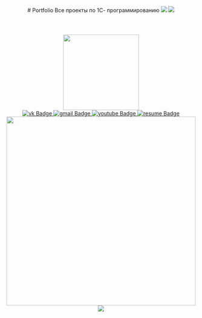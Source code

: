 <header>
    <div id='Header' align="center">
# Portfolio
Все проекты по 1С- программированию

<img src="https://capsule-render.vercel.app/api?type=waving&height=300&color=469cd0&text=👋Hi%20,%20I'm%-OMM&fontAlignY=64&section=footer&descAlign=50&rotate=0&animation=twinkling&fontColor=FF0000&fontAlign=50">
    <img src="https://capsule-render.vercel.app/api?type=slice&height=98&color=3b7397&text=A%20developer%20from%20Russia%20and%20learning%20every%20day.%20&fontAlignY=24&section=header&descAlign=50&rotate=0&animation=twinkling&fontColor=ffffff&fontAlign=70&fontSize=19">
    </div>
</header>



<div id="header" align="center">
  <img class="player__preview" src="https://media2.giphy.com/media/v1.Y2lkPTc5MGI3NjExZG5kd2o2YTljZ3B4bnlhdm1uM2p0enIya3hjZGszOGE4ZHBmejNrZSZlcD12MV9pbnRlcm5hbF9naWZfYnlfaWQmY3Q9cw/M9gbBd9nbDrOTu1Mqx/giphy.gif" width="200"/>
</div>

<div id="badges" align="center">
  <a href="https://vk.com/kimdark665">
    <img src="https://img.shields.io/badge/vk-blue?style=for-the-badge&logo=vk&logoColor=white" alt="vk Badge"/>
  </a>
  <a href="http://painhaven40@gmail.com">
    <img src="https://img.shields.io/badge/gmail-green?style=for-the-badge&logo=gmail&logoColor=white" alt="gmail Badge"/>
  </a>
  <a href="https://youtube.com/@muhammad_10_?si=_WEbhcbgh3Nnpzx5">
    <img src="https://img.shields.io/badge/youtube-red?style=for-the-badge&logo=youtube&logoColor=white" alt="youtube Badge"/>
  </a>
   <a href="https://myresume.ru/resume/UiycA8ED9RR/">
    <img src="https://img.shields.io/badge/Resume-grey?style=for-the-badge&logo=resume&logoColor=white" alt="resume Badge"/>
  </a>
</div>
<div id="header" align="center">
  <img class="player__preview" src="https://camo.githubusercontent.com/7f8bb3190999081788a39ae09c4d161f9d67f450c6e8b7ab2104888a80083609/68747470733a2f2f6d656469612e67697068792e636f6d2f6d656469612f645765734263544c61766b5a754733354d492f67697068792e676966" width="500"/>


<br>
<img src="https://capsule-render.vercel.app/api?type=waving&height=300&color=469cd0&text=Thank%20You!!&fontAlignY=40&section=header&descAlign=50&rotate=0&animation=twinkling&fontColor=ffffff">
</div>
